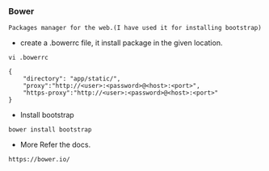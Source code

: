### Bower
```
Packages manager for the web.(I have used it for installing bootstrap)
```

* create a .bowerrc file, it install package in the given location.
```
vi .bowerrc

{
    "directory": "app/static/",
    "proxy":"http://<user>:<password>@<host>:<port>",
    "https-proxy":"http://<user>:<password>@<host>:<port>"
}
```

* Install bootstrap

```
bower install bootstrap
```

* More Refer the docs.

```
https://bower.io/
```
